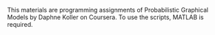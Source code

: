 This materials are programming assignments of Probabilistic Graphical Models by Daphne Koller on Coursera.
To use the scripts, MATLAB is required.
